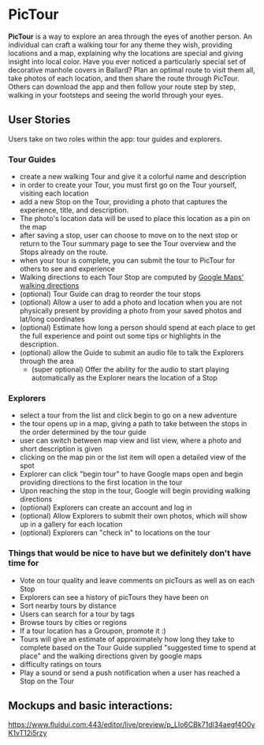# PicTour

**PicTour** is a way to explore an area through the eyes of another person. An individual can craft a walking tour for any theme they wish, providing locations and a map, explaining why the locations are special and giving insight into local color. Have you ever noticed a particularly special set of decorative manhole covers in Ballard? Plan an optimal route to visit them all, take photos of each location, and then share the route through PicTour. Others can download the app and then follow your route step by step, walking in your footsteps and seeing the world through your eyes.

## User Stories

Users take on two roles within the app: tour guides and explorers.

### Tour Guides
* create a new walking Tour and give it a colorful name and description
* in order to create your Tour, you must first go on the Tour yourself, visiting each location
* add a new Stop on the Tour, providing a photo that captures the experience, title, and description.
* The photo's location data will be used to place this location as a pin on the map
* after saving a stop, user can choose to move on to the next stop or return to the Tour summary page to see the Tour overview and the Stops already on the route.
* when your tour is complete, you can submit the tour to PicTour for others to see and experience
* Walking directions to each Tour Stop are computed by [Google Maps' walking directions](https://developers.google.com/maps/documentation/directions/?hl=en)
* (optional) Tour Guide can drag to reorder the tour stops
* (optional) Allow a user to add a photo and location when you are not physically present by providing a photo from your saved photos and lat/long coordinates
* (optional) Estimate how long a person should spend at each place to get the full experience and point out some tips or highlights in the description. 
* (optional) allow the Guide to submit an audio file to talk the Explorers through the area
  * (super optional) Offer the ability for the audio to start playing automatically as the Explorer nears the location of a Stop

### Explorers
* select a tour from the list and click begin to go on a new adventure
* the tour opens up in a map, giving a path to take between the stops in the order determined by the tour guide
* user can switch between map view and list view, where a photo and short description is given
* clicking on the map pin or the list item will open a detailed view of the spot
* Explorer can click "begin tour" to have Google maps open and begin providing directions to the first location in the tour
* Upon reaching the stop in the tour, Google will begin providing walking directions 
* (optional) Explorers can create an account and log in
* (optional) Allow Explorers to submit their own photos, which will show up in a gallery for each location
* (optional) Explorers can "check in" to locations on the tour

### Things that would be nice to have but we definitely don't have time for
* Vote on tour quality and leave comments on picTours as well as on each Stop
* Explorers can see a history of picTours they have been on
* Sort nearby tours by distance
* Users can search for a tour by tags
* Browse tours by cities or regions
* If a tour location has a Groupon, promote it :)
* Tours will give an estimate of approximately how long they take to complete based on the Tour Guide supplied "suggested time to spend at place" and the walking directions given by google maps
* difficulty ratings on tours
* Play a sound or send a push notification when a user has reached a Stop on the Tour

## Mockups and basic interactions:
https://www.fluidui.com:443/editor/live/preview/p_Llo6CBk71dl34aegf4O0yK1vT12i5rzy
